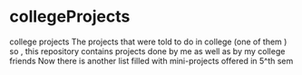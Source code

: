 # collegeProjects
college projects
The projects that were told to do in college (one of them ) so , this repository contains projects done by me as well as by my college friends
Now there is another list filled with mini-projects offered in 5^th sem
